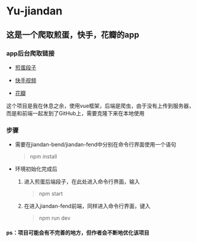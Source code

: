 # Yu-jiandan
## 这是一个爬取煎蛋，快手，花瓣的app

### app后台爬取链接

* [煎蛋段子](http://jandan.net/duan)

* [快手视频](https://live.kuaishou.com/profile/Meishijia66)

* [花瓣](http://huaban.com/)

这个项目是我在休息之余，使用vue框架，后端是爬虫，由于没有上传到服务器，而是和前端一起发到了GitHub上，需要克隆下来在本地使用

### 步骤

* 需要在jiandan-bend/jiandan-fend中分别在命令行界面使用一个语句

    > npm install

* 环境初始化完成后

    1. 进入煎蛋后端段子，在此处进入命令行界面，输入
    
        > npm start
    
    2. 在进入jiandan-fend前端，同样进入命令行界面，键入
        
        > npm run dev

#### ps：项目可能会有不完善的地方，但作者会不断地优化该项目
